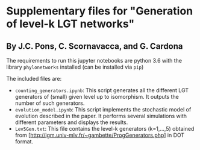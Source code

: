 # Supplementary files for "Generation of level-k LGT networks"
## By J.C. Pons, C. Scornavacca, and G. Cardona

The requirements to run this jupyter notebooks are python 3.6 with the library `phylonetworks` installed (can be installed via `pip`)

The included files are:

* `counting_generators.ipynb`: This script generates all the different LGT generators of (small) given level up to isomorphism. It outputs the number of such generators.
* `evolution_model.ipynb`: This script implements the stochastic model of evolution described in the paper. It performs several simulations with different parameters and displays the results.
* `Lev5Gen.txt`: This file contains the level-k generators (k=1,...,5) obtained from [http://igm.univ-mlv.fr/~gambette/ProgGenerators.php] in DOT format.
